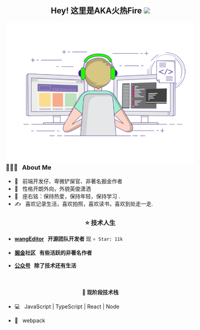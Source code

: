 <h2 align="center"> Hey! 这里是AKA火热Fire <img src="https://github.com/souvikguria98/souvikguria98/blob/master/Hi.gif" width="25"></h2>
<img align="right" alt="GIF" src="https://raw.githubusercontent.com/devSouvik/devSouvik/master/gif3.gif" width="500"/>

<h3>  &nbsp; 👨🏻‍💻  &nbsp; About Me </h3>

- 🔭 &nbsp; 前端开发仔、卑微铲屎官、非著名掘金作者
- 🤔 &nbsp; 性格开朗外向，外貌英俊潇洒
- 🌱 &nbsp; 座右铭：保持热爱，保持年轻，保持学习 .
- ✍️ &nbsp; 喜欢记录生活，喜欢拍照，喜欢读书，喜欢到处走一走.

<h3 align="center">⭐️ 技术人生 </h3>

- **[wangEditor](https://github.com/wangeditor-team/wangEditor) &nbsp; 开源团队开发者** 现 `⭐️ Star: 11k`

- **[掘金](https://juejin.cn/user/3993025017037309/posts)社区 &nbsp; 有些活跃的非著名作者**

- **[公众号](https://mp.weixin.qq.com/mp/profile_ext?action=home&__biz=MzA5Mjg0MTA3MA==&scene=124&uin=&key=&devicetype=Windows+10+x64&version=63010029&lang=zh_CN&a8scene=7&fontgear=2) &nbsp; 除了技术还有生活**

<br>

<h4 align="center">👋 现阶段技术栈 </h3>

- 💻 &nbsp; JavaScript | TypeScript | React | Node  

- 🔧 &nbsp; webpack






